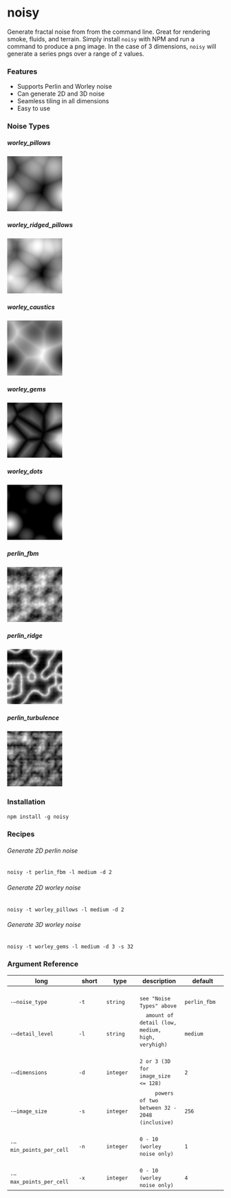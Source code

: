 # noisy

Generate fractal noise from from the command line. Great for rendering smoke, fluids, and terrain. Simply install `noisy` with NPM and run a command to produce a png image. In the case of 3 dimensions, `noisy` will generate a series pngs over a range of z values.

### Features
- Supports Perlin and Worley noise
- Can generate 2D and 3D noise
- Seamless tiling in all dimensions
- Easy to use

### Noise Types
##### worley_pillows
![screenshot](https://github.com/aaron9000/noisy/blob/master/media/worley_pillows.gif)

##### worley_ridged_pillows
![screenshot](https://github.com/aaron9000/noisy/blob/master/media/worley_ridged_pillows.gif)

##### worley_caustics
![screenshot](https://github.com/aaron9000/noisy/blob/master/media/worley_caustics.gif)

##### worley_gems
![screenshot](https://github.com/aaron9000/noisy/blob/master/media/worley_gems.gif)

##### worley_dots
![screenshot](https://github.com/aaron9000/noisy/blob/master/media/worley_dots.gif)

##### perlin_fbm
![screenshot](https://github.com/aaron9000/noisy/blob/master/media/perlin_fbm.gif)

##### perlin_ridge
![screenshot](https://github.com/aaron9000/noisy/blob/master/media/perlin_ridge.gif)

##### perlin_turbulence
![screenshot](https://github.com/aaron9000/noisy/blob/master/media/perlin_turbulence.gif)


### Installation
```
npm install -g noisy
```


### Recipes

###### Generate 2D perlin noise
```noisy -t perlin_fbm -l medium -d 2```

###### Generate 2D worley noise
```noisy -t worley_pillows -l medium -d 2```

###### Generate 3D worley noise
```noisy -t worley_gems -l medium -d 3 -s 32```

### Argument Reference

|                                               long |                                              short |                                               type |                                        description |                                            default |
|----------------------------------------------------|----------------------------------------------------|----------------------------------------------------|----------------------------------------------------|----------------------------------------------------|
| `                                    -—noise_type` | `                                              -t` | `                                          string` | `                         see "Noise Types" above` | `                                      perlin_fbm` |
| `                                  -—detail_level` | `                                              -l` | `                                          string` | `  amount of detail (low, medium, high, veryhigh)` | `                                          medium` |
| `                                    -—dimensions` | `                                              -d` | `                                         integer` | `               2 or 3 (3D for image_size <= 128)` | `                                               2` |
| `                                    -—image_size` | `                                              -s` | `                                         integer` | `     powers of two between 32 - 2048 (inclusive)` | `                                             256` |
| `                           -—min_points_per_cell` | `                                              -n` | `                                         integer` | `                      0 - 10 (worley noise only)` | `                                               1` |
| `                           -—max_points_per_cell` | `                                              -x` | `                                         integer` | `                      0 - 10 (worley noise only)` | `                                               4` |
